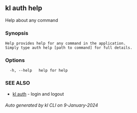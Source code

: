 ## kl auth help

Help about any command

### Synopsis

```
Help provides help for any command in the application.
Simply type auth help [path to command] for full details.
```

### Options

```
  -h, --help   help for help
```

### SEE ALSO

* [kl auth](kl_auth.md)  - login and logout

###### Auto generated by kl CLI on 9-January-2024
